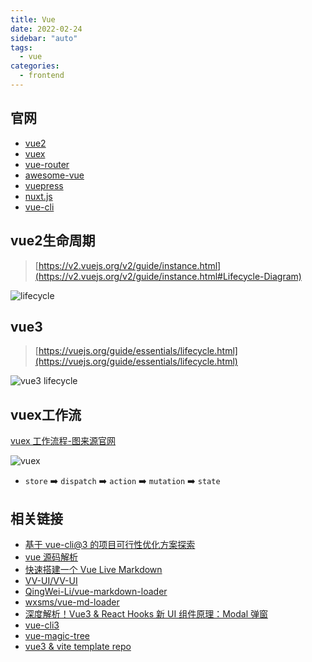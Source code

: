 ```yaml
---
title: Vue
date: 2022-02-24
sidebar: "auto"
tags:
  - vue
categories:
  - frontend
---
```



## 官网

- [vue2](https://v2.vuejs.org/)
- [vuex](https://github.com/vuejs/vuex)
- [vue-router](https://github.com/vuejs/vue-router)
- [awesome-vue](https://github.com/vuejs/awesome-vue)
- [vuepress](https://github.com/vuejs/vuepress)
- [nuxt.js](https://zh.nuxtjs.org/)
- [vue-cli](https://github.com/vuejs/vue-cli)

## vue2生命周期

> [https://v2.vuejs.org/v2/guide/instance.html](https://v2.vuejs.org/v2/guide/instance.html#Lifecycle-Diagram)

![lifecycle](https://cdn.jsdelivr.net/gh/chengzao/imgbed@main/images/lifecycle.6jyenz2z3i40.png)

## vue3

> [https://vuejs.org/guide/essentials/lifecycle.html](https://vuejs.org/guide/essentials/lifecycle.html)

![vue3 lifecycle](https://cdn.jsdelivr.net/gh/chengzao/imgbed@main/images/lifecycle.4oqnk7mo0c80.png)

## vuex工作流

[vuex 工作流程-图来源官网](https://vuex.vuejs.org/zh/)

![vuex](https://vuex.vuejs.org/vuex.png)

- `store` ➡️ `dispatch` ➡️ `action` ➡️ `mutation` ➡️ `state`

## 相关链接

- [基于 vue-cli@3 的项目可行性优化方案探索](https://github.com/HaoChuan9421/vue-cli3-optimization)
- [vue 源码解析](https://ustbhuangyi.github.io/vue-analysis/)
- [快速搭建一个 Vue Live Markdown](https://zhuanlan.zhihu.com/p/34466243)
- [VV-UI/VV-UI](https://github.com/VV-UI/VV-UI.git)
- [QingWei-Li/vue-markdown-loader](https://github.com/QingWei-Li/vue-markdown-loader)
- [wxsms/vue-md-loader](https://github.com/wxsms/vue-md-loader)
- [深度解析！Vue3 & React Hooks 新 UI 组件原理：Modal 弹窗](https://juejin.im/post/5e774a1ae51d4527271ebc92)
- [vue-cli3](https://kuangpf.com/vue-cli-analysis/start/npm.html)
- [vue-magic-tree](https://github.com/pengqiangsheng/vue-magic-tree/blob/master/src/components/ztree.vue)
- [vue3 & vite template repo](https://github.com/cuixiaorui/vite-scaffold-template)
